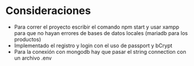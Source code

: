 # Consideraciones
- Para correr el proyecto escribir el comando npm start y usar xampp para que no hayan errores de bases de datos locales (mariadb para los productos)
- Implementado el registro y login con el uso de passport y bCrypt
- Para la conexión con mongodb hay que pasar el string connection con un archivo .env
